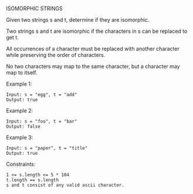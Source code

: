 ﻿ISOMORPHIC STRINGS

Given two strings s and t, determine if they are isomorphic.

Two strings s and t are isomorphic if the characters in s can be replaced to get t.

All occurrences of a character must be replaced with another character while preserving the order of characters. 

No two characters may map to the same character, but a character may map to itself.

Example 1:
```
Input: s = "egg", t = "add"
Output: true
```

Example 2:
```
Input: s = "foo", t = "bar"
Output: false
```
Example 3:
```
Input: s = "paper", t = "title"
Output: true
```

Constraints:
```
1 <= s.length <= 5 * 104
t.length == s.length
s and t consist of any valid ascii character.
```
